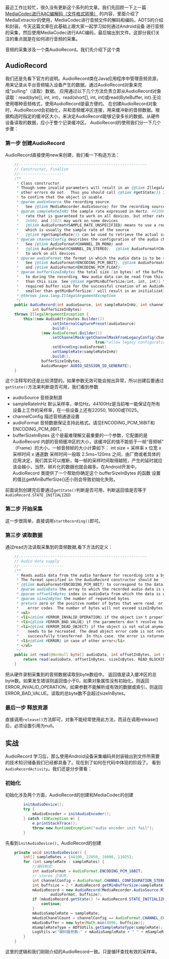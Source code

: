 
最近工作比较忙，很久没有更新这个系列的文章。我们先回顾一下上一篇[MediaCodec进行AAC编解码（文件格式转换）](https://www.jianshu.com/p/875049a5b40f)
的内容，里面介绍了MediaExtractor的使用，MediaCodec进行音频文件的解码和编码，ADTS的介绍和封装。今天这篇文章在此基础上跟大家一起学习如何通过Android设备
进行音频的采集，然后使用MediaCodec进行AAC编码，最后输出到文件。这部分我们关注的重点就是在如何进行音频的采集。

音频的采集涉及一个类AudioRecord。我们先介绍下这个类
## AudioRecord
我们还是先看下官方的说明。AudioRecord类在Java应用程序中管理音频资源，用来记录从平台音频输入设备产生的数据。通过AudioRecord对象来完成"pulling"（读取）数据。
应用通过以下几个方法负责立即从AudioRecord对象读取：read(byte[], int, int)，read(short[], int, int)或read(ByteBuffer, int).无论使用哪种音频格式，使用AudioRecord是最方便的。
在创建AudioRecord对象时，AudioRecord会初始化，并和音频缓冲区连接，用来缓冲新的音频数据。根据构造时指定的缓冲区大小，来决定AudioRecord能够记录多长的数据。从硬件设备读取的数据，应小于整个记录缓冲区。
AudioRecord的使用我们分一下几个步骤：
### 第一步 创建AudioRecord
AudioRecord直接使用new来创建，我们看一下构造方法：
```java
    //---------------------------------------------------------
    // Constructor, Finalize
    //--------------------
    /**
     * Class constructor.
     * Though some invalid parameters will result in an {@link IllegalArgumentException} exception,
     * other errors do not.  Thus you should call {@link #getState()} immediately after construction
     * to confirm that the object is usable.
     * @param audioSource the recording source.
     *   See {@link MediaRecorder.AudioSource} for the recording source definitions.
     * @param sampleRateInHz the sample rate expressed in Hertz. 44100Hz is currently the only
     *   rate that is guaranteed to work on all devices, but other rates such as 22050,
     *   16000, and 11025 may work on some devices.
     *   {@link AudioFormat#SAMPLE_RATE_UNSPECIFIED} means to use a route-dependent value
     *   which is usually the sample rate of the source.
     *   {@link #getSampleRate()} can be used to retrieve the actual sample rate chosen.
     * @param channelConfig describes the configuration of the audio channels.
     *   See {@link AudioFormat#CHANNEL_IN_MONO} and
     *   {@link AudioFormat#CHANNEL_IN_STEREO}.  {@link AudioFormat#CHANNEL_IN_MONO} is guaranteed
     *   to work on all devices.
     * @param audioFormat the format in which the audio data is to be returned.
     *   See {@link AudioFormat#ENCODING_PCM_8BIT}, {@link AudioFormat#ENCODING_PCM_16BIT},
     *   and {@link AudioFormat#ENCODING_PCM_FLOAT}.
     * @param bufferSizeInBytes the total size (in bytes) of the buffer where audio data is written
     *   to during the recording. New audio data can be read from this buffer in smaller chunks
     *   than this size. See {@link #getMinBufferSize(int, int, int)} to determine the minimum
     *   required buffer size for the successful creation of an AudioRecord instance. Using values
     *   smaller than getMinBufferSize() will result in an initialization failure.
     * @throws java.lang.IllegalArgumentException
     */
    public AudioRecord(int audioSource, int sampleRateInHz, int channelConfig, int audioFormat,
            int bufferSizeInBytes)
    throws IllegalArgumentException {
        this((new AudioAttributes.Builder())
                    .setInternalCapturePreset(audioSource)
                    .build(),
                (new AudioFormat.Builder())
                    .setChannelMask(getChannelMaskFromLegacyConfig(channelConfig,
                                        true/*allow legacy configurations*/))
                    .setEncoding(audioFormat)
                    .setSampleRate(sampleRateInHz)
                    .build(),
                bufferSizeInBytes,
                AudioManager.AUDIO_SESSION_ID_GENERATE);
    }
```
这个注释写的还是比较清楚的。如果参数无效可能会抛出异常，所以创建后要通过`getState()`方法来判断是否可用，我们看到参数

-  audioSource 音频录制源
-  sampleRateInHz 默认采样率，单位Hz。44100Hz是当前唯一能保证在所有设备上工作的采样率，在一些设备上还有22050, 16000或11025。
- channelConfig 描述音频通道设置
- audioFormat 音频数据保证支持此格式。请见ENCODING_PCM_16BIT和ENCODING_PCM_8BIT。
- bufferSizeInBytes 
这个是最难理解又最重要的一个参数，它配置的是 AudioRecord 内部的音频缓冲区的大小，该缓冲区的值不能低于一帧“音频帧”
（Frame）的大小，一帧音频帧的大小计算如下：
int size = 采样率 x 位宽 x 采样时间 x 通道数
采样时间一般取 2.5ms~120ms 之间，由厂商或者具体的应用决定，我们其实可以推断，每一帧的采样时间取得越短，产生的延时就应该会越小，当然，碎片化的数据也就会越多。在Android开发中，AudioRecord 类提供了一个帮助你确定这个 bufferSizeInBytes 的函数
设置的值比getMinBufferSize()还小则会导致初始化失败。

前面说到创建完后要通过`getState()`判断是否可用，判断返回值是否等于` AudioRecord.STATE_INITIALIZED`

### 第二步 开始采集
这一步很简单，直接调用`startRecording()`即可。

### 第三步 读取数据
通过read方法读取采集到的音频数据,看下方法的定义：
```java
    //---------------------------------------------------------
    // Audio data supply
    //--------------------
    /**
     * Reads audio data from the audio hardware for recording into a byte array.
     * The format specified in the AudioRecord constructor should be
     * {@link AudioFormat#ENCODING_PCM_8BIT} to correspond to the data in the array.
     * @param audioData the array to which the recorded audio data is written.
     * @param offsetInBytes index in audioData from which the data is written expressed in bytes.
     * @param sizeInBytes the number of requested bytes.
     * @return zero or the positive number of bytes that were read, or one of the following
     *    error codes. The number of bytes will not exceed sizeInBytes.
     * <ul>
     * <li>{@link #ERROR_INVALID_OPERATION} if the object isn't properly initialized</li>
     * <li>{@link #ERROR_BAD_VALUE} if the parameters don't resolve to valid data and indexes</li>
     * <li>{@link #ERROR_DEAD_OBJECT} if the object is not valid anymore and
     *    needs to be recreated. The dead object error code is not returned if some data was
     *    successfully transferred. In this case, the error is returned at the next read()</li>
     * <li>{@link #ERROR} in case of other error</li>
     * </ul>
     */
    public int read(@NonNull byte[] audioData, int offsetInBytes, int sizeInBytes) {
        return read(audioData, offsetInBytes, sizeInBytes, READ_BLOCKING);
    }
```
把从硬件录制采集到的音频数据读取到byte数组中。 返回值是读入缓冲区的总byte数。如果发生错误则返回值小于0，如果对象属性没有初始化，则返回ERROR_INVALID_OPERATION，如果参数不能解析成有效的数据或索引，则返回ERROR_BAD_VALUE。读取的总byte数不会超过sizeInBytes。

### 最后一步 释放资源
直接调用`release()`方法即可，对象不能经常使用此方法，而且在调用release()后，必须设置引用为null。


## 实战
AudioRecord 学习后，那么使用Android设备采集编码并封装输出到文件所需要的技术知识储备我们已经都具备了。现在到了如何在代码中体现的阶段了。
看到`AudioRecordActivity`。我们还是分步骤看：

### 初始化
初始化涉及两个方面，AudioRecord的创建和MediaCodec的创建
```java
        initAudioDevice();
        try {
            mAudioEncoder = initAudioEncoder();
        } catch (IOException e) {
            e.printStackTrace();
            throw new RuntimeException("audio encoder init fail");
        }
```
先看到`initAudioDevice()`，AudioRecord的创建
```java
    private void initAudioDevice() {
        int[] sampleRates = {44100, 22050, 16000, 11025};
        for (int sampleRate : sampleRates) {
            //编码制式
            int audioFormat = AudioFormat.ENCODING_PCM_16BIT;
            // stereo 立体声，
            int channelConfig = AudioFormat.CHANNEL_CONFIGURATION_STEREO;
            int buffsize = 2 * AudioRecord.getMinBufferSize(sampleRate, channelConfig, audioFormat);
            mAudioRecord = new AudioRecord(MediaRecorder.AudioSource.MIC, sampleRate, channelConfig,
                    audioFormat, buffsize);
            if (mAudioRecord.getState() != AudioRecord.STATE_INITIALIZED) {
                continue;
            }
            mAudioSampleRate = sampleRate;
            mAudioChanelCount = channelConfig == AudioFormat.CHANNEL_CONFIGURATION_STEREO ? 2 : 1;
            mAudioBuffer = new byte[Math.min(4096, buffsize)];
            mSampleRateType = ADTSUtils.getSampleRateType(sampleRate);
            LogUtils.w("编码器参数:" + mAudioSampleRate + " " + mSampleRateType + " " + mAudioChanelCount);
        }
    }
```
这里的逻辑和我们刚刚介绍的AudioRecord一致。只是循环查找有效的采样率。



